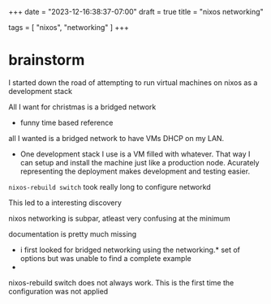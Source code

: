+++
date = "2023-12-16:38:37-07:00"
draft = true
title = "nixos networking"

tags = [ "nixos", "networking" ]
+++



# brainstorm

I started down the road of attempting to run virtual machines on nixos as a development stack


All I want for christmas is a bridged network
- funny time based reference

all I wanted is a bridged network to have VMs DHCP on my LAN.
- One development stack I use is a VM filled with whatever. That way I can setup and install the machine just like a production node. Acurately representing the deployment makes development and testing easier.

`nixos-rebuild switch` took really long to configure networkd

This led to a interesting discovery

nixos networking is subpar, atleast very confusing at the minimum

documentation is pretty much missing
- i first looked for bridged networking using the networking.* set of options but was unable to find a complete example
- 

nixos-rebuild switch does not always work. This is the first time the configuration was not applied



